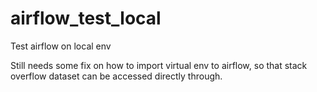 # airflow_test_local
Test airflow on local env

Still needs some fix on how to import virtual env to airflow, so that stack overflow dataset can be accessed directly through.
